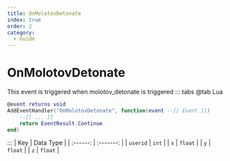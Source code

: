```yaml
---
title: OnMolotovDetonate
index: true
order: 2
category:
  - Guide
---
```


# OnMolotovDetonate
This event is triggered when molotov_detonate is triggered
::: tabs
@tab Lua
```lua
@event returns void
AddEventHandler("OnMolotovDetonate", function(event --[[ Event ]])
    --[[ ... ]]
    return EventResult.Continue
end)
```

:::
|    Key   | Data Type |
| :------: | :-------: |
| `userid` |   `int`   |
|    `x`   |  `float`  |
|    `y`   |  `float`  |
|    `z`   |  `float`  |